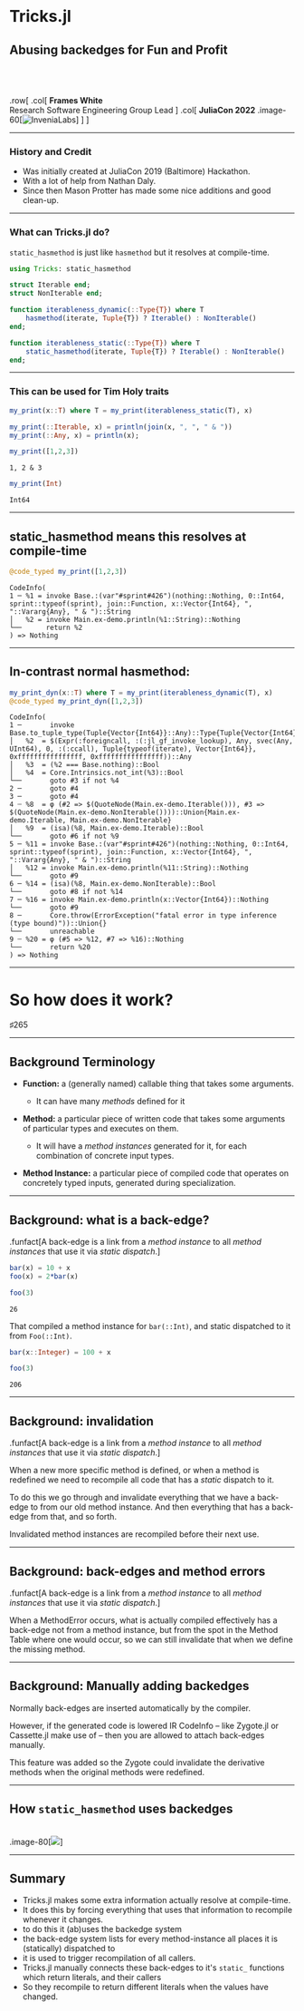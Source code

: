
<br>






# Tricks.jl






## Abusing backedges for Fun and Profit


<br> <br> <br> .row[ .col[     **Frames White** <br>     Research Software Engineering Group Lead ] .col[ **JuliaCon 2022** .image-60[![InveniaLabs](https://www.invenia.ca/wp-content/themes/relish_theme/img/labs-logo.png)]     ]  ]




---






### History and Credit


  * Was initially created at JuliaCon 2019 (Baltimore) Hackathon.
  * With a lot of help from Nathan Daly.
  * Since then Mason Protter has made some nice additions and good clean-up.


---






### What can Tricks.jl do?


`static_hasmethod` is just like `hasmethod` but it resolves at compile-time.


```julia
using Tricks: static_hasmethod

struct Iterable end;
struct NonIterable end;

function iterableness_dynamic(::Type{T}) where T
    hasmethod(iterate, Tuple{T}) ? Iterable() : NonIterable()
end;

function iterableness_static(::Type{T}) where T
    static_hasmethod(iterate, Tuple{T}) ? Iterable() : NonIterable()
end;
```


---






### This can be used for Tim Holy traits


```julia
my_print(x::T) where T = my_print(iterableness_static(T), x)

my_print(::Iterable, x) = println(join(x, ", ", " & "))
my_print(::Any, x) = println(x);
```


```julia
my_print([1,2,3])
```


```
1, 2 & 3
```


```julia
my_print(Int)
```


```
Int64
```


---






## static_hasmethod means this resolves at compile-time


```julia
@code_typed my_print([1,2,3])
```


```
CodeInfo(
1 ─ %1 = invoke Base.:(var"#sprint#426")(nothing::Nothing, 0::Int64, sprint::typeof(sprint), join::Function, x::Vector{Int64}, ", "::Vararg{Any}, " & ")::String
│   %2 = invoke Main.ex-demo.println(%1::String)::Nothing
└──      return %2
) => Nothing
```


---






## In-contrast normal hasmethod:


```julia
my_print_dyn(x::T) where T = my_print(iterableness_dynamic(T), x)
@code_typed my_print_dyn([1,2,3])
```


```
CodeInfo(
1 ─       invoke Base.to_tuple_type(Tuple{Vector{Int64}}::Any)::Type{Tuple{Vector{Int64}}}
│   %2  = $(Expr(:foreigncall, :(:jl_gf_invoke_lookup), Any, svec(Any, UInt64), 0, :(:ccall), Tuple{typeof(iterate), Vector{Int64}}, 0xffffffffffffffff, 0xffffffffffffffff))::Any
│   %3  = (%2 === Base.nothing)::Bool
│   %4  = Core.Intrinsics.not_int(%3)::Bool
└──       goto #3 if not %4
2 ─       goto #4
3 ─       goto #4
4 ┄ %8  = φ (#2 => $(QuoteNode(Main.ex-demo.Iterable())), #3 => $(QuoteNode(Main.ex-demo.NonIterable())))::Union{Main.ex-demo.Iterable, Main.ex-demo.NonIterable}
│   %9  = (isa)(%8, Main.ex-demo.Iterable)::Bool
└──       goto #6 if not %9
5 ─ %11 = invoke Base.:(var"#sprint#426")(nothing::Nothing, 0::Int64, sprint::typeof(sprint), join::Function, x::Vector{Int64}, ", "::Vararg{Any}, " & ")::String
│   %12 = invoke Main.ex-demo.println(%11::String)::Nothing
└──       goto #9
6 ─ %14 = (isa)(%8, Main.ex-demo.NonIterable)::Bool
└──       goto #8 if not %14
7 ─ %16 = invoke Main.ex-demo.println(x::Vector{Int64})::Nothing
└──       goto #9
8 ─       Core.throw(ErrorException("fatal error in type inference (type bound)"))::Union{}
└──       unreachable
9 ┄ %20 = φ (#5 => %12, #7 => %16)::Nothing
└──       return %20
) => Nothing
```


---






# So how does it work?


♯265


---






## Background Terminology


  * **Function:** a (generally named) callable thing that takes some arguments.

      * It can have many *methods* defined for it
  * **Method:** a particular piece of written code that takes some arguments of particular types and executes on them.

      * It will have a *method instances* generated for it, for each combination of concrete input types.
  * **Method Instance:** a particular piece of compiled code that operates on concretely typed inputs, generated during specialization.


---






## Background: what is a back-edge?


.funfact[A back-edge is a link from a *method instance* to all *method instances* that use it via *static dispatch*.]


```julia
bar(x) = 10 + x
foo(x) = 2*bar(x)

foo(3)
```


```
26
```


That compiled a method instance for `bar(::Int)`, and static dispatched to it from `Foo(::Int)`.


```julia
bar(x::Integer) = 100 + x

foo(3)
```


```
206
```


---






## Background: invalidation


.funfact[A back-edge is a link from a *method instance* to all *method instances* that use it via *static dispatch*.] 


When a new more specific method is defined, or when a method is redefined we need to recompile all code that has a *static* dispatch to it.


To do this we go through and invalidate everything that we have a back-edge to from our old method instance. And then everything that has a back-edge from that, and so forth.


Invalidated method instances are recompiled before their next use.


---






## Background: back-edges and method errors


.funfact[A back-edge is a link from a *method instance* to all *method instances* that use it via *static dispatch*.]


When a MethodError occurs, what is actually compiled effectively has a back-edge not from a method instance, but from the spot in the Method Table where one would occur, so we can still invalidate that when we define the missing method. 


---






## Background: Manually adding backedges


Normally back-edges are inserted automatically by the compiler.


However, if the generated code is lowered IR CodeInfo – like Zygote.jl or Cassette.jl make use of – then you are allowed to attach back-edges manually.


This feature was added so the Zygote could invalidate the derivative methods when the original methods were redefined.


---






## How `static_hasmethod` uses backedges


<br> .image-80[![](assets/static_hasmethod.drawio.svg)]


---






## Summary


  * Tricks.jl makes some extra information actually resolve at compile-time.
  * It does this by forcing everything that uses that information to recompile whenever it changes.
  * to do this it (ab)uses the backedge system
  * the back-edge system lists for every method-instance all places it is (statically) dispatched to
  * it is used to trigger recompilation of all callers.
  * Tricks.jl manually connects these back-edges to it's `static_` functions which return literals, and their callers
  * So they recompile to return different literals when the values have changed.

